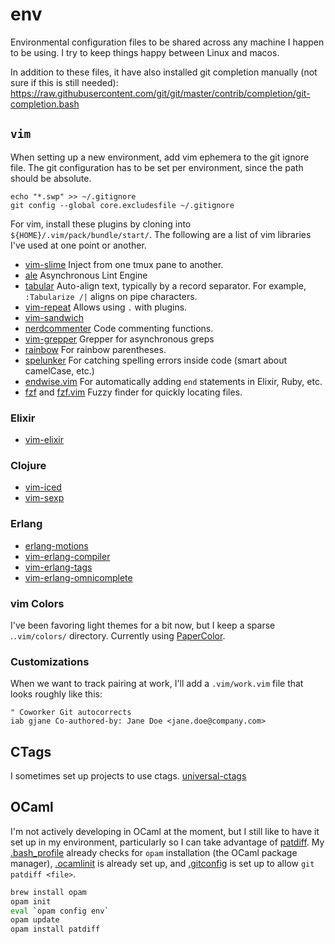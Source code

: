 # env

Environmental configuration files to be shared across any machine I happen to
be using. I try to keep things happy between Linux and macos.

In addition to these files, it have also installed git completion manually
(not sure if this is still needed):
https://raw.githubusercontent.com/git/git/master/contrib/completion/git-completion.bash


## `vim`

When setting up a new environment, add vim ephemera to the git ignore file.
The git configuration has to be set per environment, since the path should be
absolute.
```shell
echo "*.swp" >> ~/.gitignore
git config --global core.excludesfile ~/.gitignore
```

For vim, install these plugins by cloning into
`${HOME}/.vim/pack/bundle/start/`. The following are a list of vim libraries
I've used at one point or another.

* [vim-slime](https://github.com/jpalardy/vim-slime.git) Inject from one tmux
  pane to another.
* [ale](https://github.com/dense-analysis/ale) Asynchronous Lint Engine
* [tabular](https://github.com/godlygeek/tabular.git) Auto-align text,
  typically by a record separator. For example, `:Tabularize /|` aligns on
  pipe characters.
* [vim-repeat](https://github.com/tpope/vim-repeat.git) Allows using `.` with
  plugins.
* [vim-sandwich](https://github.com/machakann/vim-sandwich.git)
* [nerdcommenter](https://github.com/scrooloose/nerdcommenter.git) Code
  commenting functions.
* [vim-grepper](https://github.com/mhinz/vim-grepper.git) Grepper for
  asynchronous greps
* [rainbow](https://github.com/luochen1990/rainbow.git) For rainbow
  parentheses.
* [spelunker](https://github.com/kamykn/spelunker.vim.git) For catching
  spelling errors inside code (smart about camelCase, etc.)
* [endwise.vim](https://github.com/tpope/vim-endwise.git) For automatically
  adding `end` statements in Elixir, Ruby, etc.
* [fzf](https://github.com/junegunn/fzf.git) and
  [fzf.vim](https://github.com/junegunn/fzf.vim.git) Fuzzy finder for quickly
  locating files.

### Elixir
* [vim-elixir](https://github.com/elixir-editors/vim-elixir.git)

### Clojure
* [vim-iced](https://github.com/liquidz/vim-iced.git)
* [vim-sexp](https://github.com/guns/vim-sexp.git)

### Erlang
* [erlang-motions](https://github.com/edkolev/erlang-motions.vim.git)
* [vim-erlang-compiler](https://github.com/vim-erlang/vim-erlang-compiler.git)
* [vim-erlang-tags](https://github.com/vim-erlang/vim-erlang-tags.git)
* [vim-erlang-omnicomplete](https://github.com/vim-erlang/vim-erlang-omnicomplete.git)


### vim Colors

I've been favoring light themes for a bit now, but I keep a sparse
.`.vim/colors/` directory. Currently using
[PaperColor](https://raw.githubusercontent.com/NLKNguyen/papercolor-theme/master/colors/PaperColor.vim).

### Customizations

When we want to track pairing at work, I'll add a `.vim/work.vim` file that
looks roughly like this:
```
" Coworker Git autocorrects
iab gjane Co-authored-by: Jane Doe <jane.doe@company.com>
```


## CTags

I sometimes set up projects to use ctags.
[universal-ctags](https://github.com/universal-ctags/ctags)


## OCaml

I'm not actively developing in OCaml at the moment, but I still like to have
it set up in my environment, particularly so I can take advantage of
[patdiff](https://github.com/janestreet/patdiff). My
[.bash_profile](.bash_profile) already checks for `opam` installation (the
OCaml package manager), [.ocamlinit](.ocamlinit) is already set up, and
[.gitconfig](.gitconfig) is set up to allow `git patdiff <file>`.

```bash
brew install opam
opam init
eval `opam config env`
opam update
opam install patdiff
```
